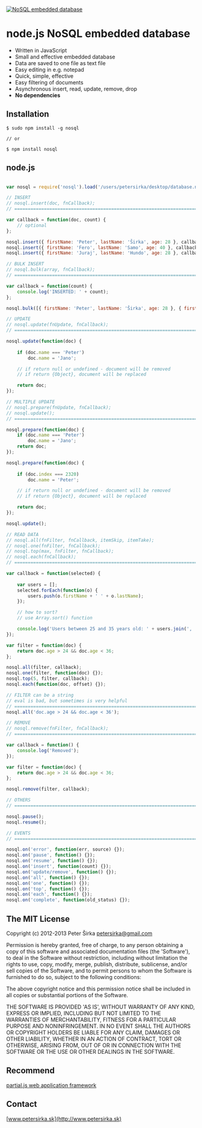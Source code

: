 [![NoSQL embedded database](http://partialjs.com/exports/nosql-logo.png)](https://github.com/petersirka/nosql)

node.js NoSQL embedded database
===============================

* Written in JavaScript
* Small and effective embedded database
* Data are saved to one file as text file
* Easy editing in e.g. notepad
* Quick, simple, effective
* Easy filtering of documents
* Asynchronous insert, read, update, remove, drop
* __No dependencies__

## Installation

```
$ sudo npm install -g nosql

// or

$ npm install nosql
```

## node.js

```js

var nosql = require('nosql').load('/users/petersirka/desktop/database.nosql');

// INSERT
// nosql.insert(doc, fnCallback);
// ============================================================================

var callback = function(doc, count) {
	// optional
};

nosql.insert({ firstName: 'Peter', lastName: 'Širka', age: 28 }, callback);
nosql.insert({ firstName: 'Fero', lastName: 'Samo', age: 40 }, callback);
nosql.insert({ firstName: 'Juraj', lastName: 'Hundo', age: 28 }, callback);

// BULK INSERT
// nosql.bulk(array, fnCallback);
// ============================================================================

var callback = function(count) {
	console.log('INSERTED: ' + count);
};

nosql.bulk([{ firstName: 'Peter', lastName: 'Širka', age: 28 }, { firstName: 'Fero', lastName: 'Samo', age: 40 }, { firstName: 'Juraj', lastName: 'Hundo', age: 28 }], callback);

// UPDATE
// nosql.update(fnUpdate, fnCallback);
// ============================================================================

nosql.update(function(doc) {
	
	if (doc.name === 'Peter')
		doc.name = 'Jano';

	// if return null or undefined - document will be removed
	// if return {Object}, document will be replaced

	return doc;
});

// MULTIPLE UPDATE
// nosql.prepare(fnUpdate, fnCallback);
// nosql.update();
// ============================================================================

nosql.prepare(function(doc) {
	if (doc.name === 'Peter')
		doc.name = 'Jano';
	return doc;
});

nosql.prepare(function(doc) {
	
	if (doc.index === 2320)
		doc.name = 'Peter';

	// if return null or undefined - document will be removed
	// if return {Object}, document will be replaced

	return doc;
});

nosql.update();

// READ DATA
// nosql.all(fnFilter, fnCallback, itemSkip, itemTake);
// nosql.one(fnFilter, fnCallback);
// nosql.top(max, fnFilter, fnCallback);
// nosql.each(fnCallback);
// ============================================================================

var callback = function(selected) {
	
	var users = [];
	selected.forEach(function(o) {
		users.push(o.firstName + ' ' + o.lastName);
	});

	// how to sort?
	// use Array.sort() function

	console.log('Users between 25 and 35 years old: ' + users.join(', '));
});

var filter = function(doc) {
	return doc.age > 24 && doc.age < 36;
};

nosql.all(filter, callback);
nosql.one(filter, function(doc) {});
nosql.top(5, filter, callback);
nosql.each(function(doc, offset) {});

// FILTER can be a string
// eval is bad, but sometimes is very helpful
// ============================================================================
nosql.all('doc.age > 24 && doc.age < 36');

// REMOVE
// nosql.remove(fnFilter, fnCallback);
// ============================================================================

var callback = function() {
	console.log('Removed');
});

var filter = function(doc) {
	return doc.age > 24 && doc.age < 36;
};

nosql.remove(filter, callback);

// OTHERS
// ============================================================================

nosql.pause();
nosql.resume();

// EVENTS
// ============================================================================

nosql.on('error', function(err, source) {});
nosql.on('pause', function() {});
nosql.on('resume', function() {});
nosql.on('insert', function(count) {});
nosql.on('update/remove', function() {});
nosql.on('all', function() {});
nosql.on('one', function() {});
nosql.on('top', function() {});
nosql.on('each', function() {});
nosql.on('complete', function(old_status) {});
```

## The MIT License

Copyright (c) 2012-2013 Peter Širka <petersirka@gmail.com>

Permission is hereby granted, free of charge, to any person obtaining a copy of this software and associated documentation files (the 'Software'), to deal in the Software without restriction, including without limitation the rights to use, copy, modify, merge, publish, distribute, sublicense, and/or sell copies of the Software, and to permit persons to whom the Software is furnished to do so, subject to the following conditions:

The above copyright notice and this permission notice shall be included in all copies or substantial portions of the Software.

THE SOFTWARE IS PROVIDED 'AS IS', WITHOUT WARRANTY OF ANY KIND, EXPRESS OR IMPLIED, INCLUDING BUT NOT LIMITED TO THE WARRANTIES OF MERCHANTABILITY, FITNESS FOR A PARTICULAR PURPOSE AND NONINFRINGEMENT. IN NO EVENT SHALL THE AUTHORS OR COPYRIGHT HOLDERS BE LIABLE FOR ANY CLAIM, DAMAGES OR OTHER LIABILITY, WHETHER IN AN ACTION OF CONTRACT, TORT OR OTHERWISE, ARISING FROM, OUT OF OR IN CONNECTION WITH THE SOFTWARE OR THE USE OR OTHER DEALINGS IN THE SOFTWARE.

## Recommend

[partial.js web application framework](https://github.com/petersirka/partial.js)

## Contact

[www.petersirka.sk](http://www.petersirka.sk)
